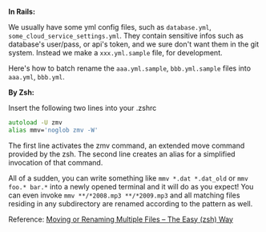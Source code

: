 **In Rails:**

We usually have some yml config files, such as `database.yml`, `some_cloud_service_settings.yml`. They contain sensitive infos such as database's user/pass, or api's token, and we sure don't want them in the git system. Instead we make a `xxx.yml.sample` file, for development.

Here's how to batch rename the `aaa.yml.sample`, `bbb.yml.sample` files into `aaa.yml`, `bbb.yml`.

**By Zsh:**

Insert the following two lines into your .zshrc
```zsh
autoload -U zmv
alias mmv='noglob zmv -W'
```
The first line activates the zmv command, an extended move command provided by the zsh. The second line creates an alias for a simplified invocation of that command. 

All of a sudden, you can write something like `mmv *.dat *.dat_old` or `mmv foo.* bar.*` into a newly opened terminal and it will do as you expect! You can even invoke `mmv **/*2008.mp3 **/*2009.mp3` and all matching files residing in any subdirectory are renamed according to the pattern as well.

Reference: [Moving or Renaming Multiple Files – The Easy (zsh) Way](http://www.mfasold.net/blog/2008/11/moving-or-renaming-multiple-files/)